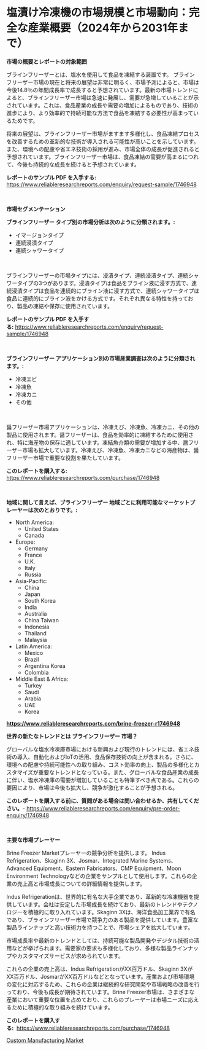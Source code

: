 <p><h1>塩漬け冷凍機の市場規模と市場動向：完全な産業概要（2024年から2031年まで）</h1></p><p><strong>市場の概要とレポートの対象範囲</strong></p>
<p><p>ブラインフリーザーとは、塩水を使用して食品を凍結する装置です。 ブラインフリーザー市場の現在と将来の展望は非常に明るく、市場予測によると、市場は今後14.8％の年間成長率で成長すると予想されています。最新の市場トレンドによると、ブラインフリーザー市場は急速に発展し、需要が急増していることが示されています。これは、食品産業の成長や需要の増加によるものであり、技術の進歩により、より効率的で持続可能な方法で食品を凍結する必要性が高まっているためです。</p><p>将来の展望は、ブラインフリーザー市場がますます多様化し、食品凍結プロセスを改善するための革新的な技術が導入される可能性が高いことを示しています。また、環境への配慮や省エネ技術の採用が進み、市場全体の成長が促進されると予想されています。ブラインフリーザー市場は、食品凍結の需要が高まるにつれて、今後も持続的な成長を続けると予想されています。</p></p>
<p><strong>レポートのサンプル PDF を入手する:</strong> <a href="https://www.reliableresearchreports.com/enquiry/request-sample/1746948">https://www.reliableresearchreports.com/enquiry/request-sample/1746948</a></p>
<p>&nbsp;</p>
<p><strong>市場セグメンテーション</strong></p>
<p><strong>ブラインフリーザー タイプ別の市場分析は次のように分類されます。:</strong></p>
<p><ul><li>イマージョンタイプ</li><li>連続浸漬タイプ</li><li>連続シャワータイプ</li></ul></p>
<p>&nbsp;</p>
<p><p>ブラインフリーザーの市場タイプには、浸漬タイプ、連続浸漬タイプ、連続シャワータイプの3つがあります。浸漬タイプは食品をブライン液に浸す方式で、連続浸漬タイプは食品を連続的にブライン液に浸す方式で、連続シャワータイプは食品に連続的にブライン液をかける方式です。それぞれ異なる特性を持っており、製品の凍結や保存に使用されています。</p></p>
<p><strong>レポートのサンプル PDF を入手する:</strong>&nbsp;<a href="https://www.reliableresearchreports.com/enquiry/request-sample/1746948">https://www.reliableresearchreports.com/enquiry/request-sample/1746948</a></p>
<p>&nbsp;</p>
<p><strong> ブラインフリーザー アプリケーション別の市場産業調査は次のように分類されます。:</strong></p>
<p><ul><li>冷凍エビ</li><li>冷凍魚</li><li>冷凍カニ</li><li>その他</li></ul></p>
<p>&nbsp;</p>
<p><p>醤フリーザー市場アプリケーションは、冷凍えび、冷凍魚、冷凍カニ、その他の製品に使用されます。醤フリーザーは、食品を効率的に凍結するために使用され、特に海産物の保存に適しています。凍結魚介類の需要が増加する中、醤フリーザー市場も拡大しています。冷凍えび、冷凍魚、冷凍カニなどの海産物は、醤フリーザー市場で重要な役割を果たしています。</p></p>
<p><strong>このレポートを購入する:</strong>&nbsp; <a href="https://www.reliableresearchreports.com/purchase/1746948">https://www.reliableresearchreports.com/purchase/1746948</a></p>
<p>&nbsp;</p>
<p><strong>地域に関して言えば、ブラインフリーザー 地域ごとに利用可能なマーケットプレーヤーは次のとおりです。:</strong></p>
<p><ul>
    <li>
        North America:
        <ul>
            <li>United States</li>
            <li>Canada</li>
        </ul>
    </li>
    <li>
        Europe:
        <ul>
            <li>Germany</li>
            <li>France</li>
            <li>U.K.</li>
            <li>Italy</li>
            <li>Russia</li>
        </ul>
    </li>
    <li>
        Asia-Pacific:
        <ul>
            <li>China</li>
            <li>Japan</li>
            <li>South Korea</li>
            <li>India</li>
            <li>Australia</li>
            <li>China Taiwan</li>
            <li>Indonesia</li>
            <li>Thailand</li>
            <li>Malaysia</li>
        </ul>
    </li>
    <li>
        Latin America:
        <ul>
            <li>Mexico</li>
            <li>Brazil</li>
            <li>Argentina Korea</li>
            <li>Colombia</li>
        </ul>
    </li>
    <li>
        Middle East & Africa:
        <ul>
            <li>Turkey</li>
            <li>Saudi</li>
            <li>Arabia</li>
            <li>UAE</li>
            <li>Korea</li>
        </ul>
    </li>
    </ul></p>
<p><strong><a href="https://www.reliableresearchreports.com/brine-freezer-r1746948">https://www.reliableresearchreports.com/brine-freezer-r1746948</a></strong>&nbsp;</p>
<p><strong>世界の新たなトレンドとは ブラインフリーザー 市場？</strong></p>
<p><p>グローバルな塩水冷凍庫市場における新興および現行のトレンドには、省エネ技術の導入、自動化およびIoTの活用、食品保存技術の向上が含まれる。さらに、環境への配慮や持続可能性への取り組み、コスト効率の向上、製品の多様化とカスタマイズが重要なトレンドとなっている。また、グローバルな食品産業の成長に伴い、塩水冷凍庫の需要が増加していることも特筆すべき点である。これらの要因により、市場は今後も拡大し、競争が激化することが予想される。</p></p>
<p><strong>このレポートを購入する前に、質問がある場合は問い合わせるか、共有してください。</strong>- <a href="https://www.reliableresearchreports.com/enquiry/pre-order-enquiry/1746948">https://www.reliableresearchreports.com/enquiry/pre-order-enquiry/1746948</a></p>
<p>&nbsp;</p>
<p><strong>主要な市場プレーヤー</strong></p>
<p><p>Brine Freezer Marketプレーヤーの競争分析を提供します。 Indus Refrigeration、Skaginn 3X、Josmar、Integrated Marine Systems、Advanced Equipment、Eastern Fabricators、CMP Equipment、Moon Environment Technologyなどの企業をサンプルとして使用します。これらの企業の売上高と市場成長についての詳細情報を提供します。</p><p>Indus Refrigerationは、世界的に有名な大手企業であり、革新的な冷凍機器を提供しています。会社は安定した市場成長を続けており、最新のトレンドやテクノロジーを積極的に取り入れています。Skaginn 3Xは、海洋食品加工業界で有名であり、ブラインフリーザー市場で競争力のある製品を提供しています。豊富な製品ラインナップと高い技術力を持つことで、市場シェアを拡大しています。</p><p>市場成長率や最新のトレンドとしては、持続可能な製品開発やデジタル技術の活用などが挙げられます。需要家の要求も多様化しており、多様な製品ラインナップやカスタマイズサービスが求められています。</p><p>これらの企業の売上高は、Indus RefrigerationがXX百万ドル、Skaginn 3XがXX百万ドル、JosmarがXX百万ドルなどとなっています。産業および市場環境の変化に対応するため、これらの企業は継続的な研究開発や市場戦略の改善を行っており、今後も成長が期待されています。Brine Freezer市場は、さまざまな産業において重要な位置を占めており、これらのプレーヤーは市場ニーズに応えるために積極的な取り組みを続けています。</p></p>
<p><strong>このレポートを購入する:</strong>&nbsp;&nbsp;<a href="https://www.reliableresearchreports.com/purchase/1746948">https://www.reliableresearchreports.com/purchase/1746948</a></p>
<p><p><a href="https://github.com/YashRP12/Market-Research-Report-List-4/blob/main/custom-manufacturing-market.md">Custom Manufacturing Market</a></p></p>